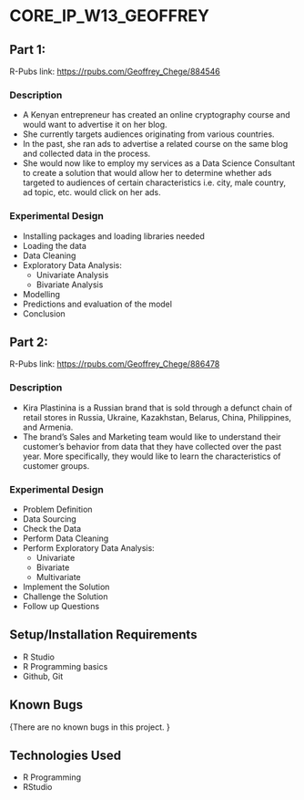 # CORE_IP_W13_GEOFFREY

## Part 1:

R-Pubs link: https://rpubs.com/Geoffrey_Chege/884546

### Description        
* A Kenyan entrepreneur has created an online cryptography course and would want to advertise it on her blog.
* She currently targets audiences originating from various countries.
* In the past, she ran ads to advertise a related course on the same blog and collected data in the process.
* She would now like to employ my services as a Data Science Consultant to create a solution that would allow her to determine whether ads targeted to audiences of certain characteristics i.e. city, male country, ad topic, etc. would click on her ads.

### Experimental Design

- Installing packages and loading libraries needed
- Loading the data
- Data Cleaning
- Exploratory Data Analysis:
  - Univariate Analysis
  - Bivariate Analysis
- Modelling
- Predictions and evaluation of the model
- Conclusion

## Part 2:

R-Pubs link: https://rpubs.com/Geoffrey_Chege/886478

### Description
* Kira Plastinina is a Russian brand that is sold through a defunct chain of retail stores in Russia, Ukraine, Kazakhstan, Belarus, China, Philippines, and Armenia.
* The brand’s Sales and Marketing team would like to understand their customer’s behavior from data that they have collected over the past year. More specifically, they would like to learn the characteristics of customer groups.

### Experimental Design

- Problem Definition
- Data Sourcing
- Check the Data
- Perform Data Cleaning
- Perform Exploratory Data Analysis:
  - Univariate
  - Bivariate
  - Multivariate
- Implement the Solution
- Challenge the Solution
- Follow up Questions

## Setup/Installation Requirements

* R Studio
* R Programming basics
* Github, Git

## Known Bugs

{There are no known bugs in this project. }

## Technologies Used

* R Programming
* RStudio
